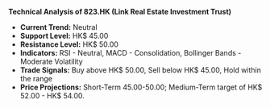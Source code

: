 **Technical Analysis of 823.HK (Link Real Estate Investment Trust)**
- **Current Trend:** Neutral
- **Support Level:** HK$ 45.00
- **Resistance Level:** HK$ 50.00
- **Indicators:** RSI - Neutral, MACD - Consolidation, Bollinger Bands - Moderate Volatility
- **Trade Signals:** Buy above HK$ 50.00, Sell below HK$ 45.00, Hold within the range
- **Price Projections:** Short-Term 45.00-50.00; Medium-Term target of HK$ 52.00 - HK$ 54.00.